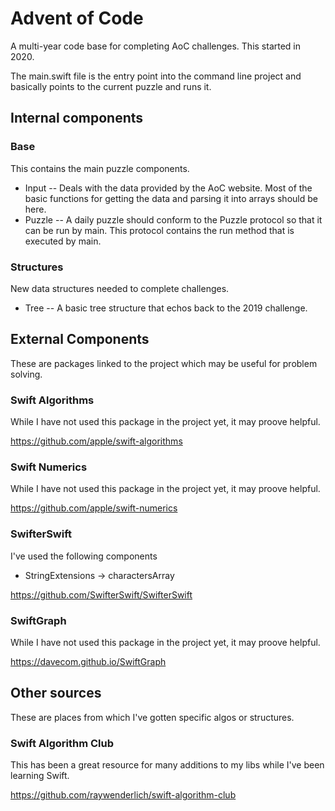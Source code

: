 #  Advent of Code

A multi-year code base for completing AoC challenges. This started in 2020. 

The main.swift file is the entry point into the command line project and basically points to the current puzzle and runs it. 

## Internal components

### Base

This contains the main puzzle components. 

- Input -- Deals with the data provided by the AoC website. Most of the basic functions for getting the data and parsing it into arrays should be here.
- Puzzle -- A daily puzzle should conform to the Puzzle protocol so that it can be run by main. This protocol contains the run method that is executed by main.
    
### Structures

New data structures needed to complete challenges. 

- Tree -- A basic tree structure that echos back to the 2019 challenge.

## External Components

These are packages linked to the project which may be useful for problem solving. 

### Swift Algorithms

While I have not used this package in the project yet, it may proove helpful.

https://github.com/apple/swift-algorithms

### Swift Numerics

While I have not used this package in the project yet, it may proove helpful.

https://github.com/apple/swift-numerics

### SwifterSwift

I've used the following components

- StringExtensions -> charactersArray

https://github.com/SwifterSwift/SwifterSwift

### SwiftGraph

While I have not used this package in the project yet, it may proove helpful.

https://davecom.github.io/SwiftGraph

## Other sources

These are places from which I've gotten specific algos or structures. 

### Swift Algorithm Club

This has been a great resource for many additions to my libs while I've been learning Swift.

https://github.com/raywenderlich/swift-algorithm-club

